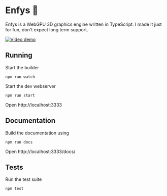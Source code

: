 # Enfys 🌈

Enfys is a WebGPU 3D graphics engine written in TypeScript. I made it just for fun, don't expect long term support.

[![Video demo](https://github.com/user-attachments/assets/0da4fde3-577e-40e5-9297-852766e29d8f)](https://youtu.be/1dXaWy73PjI)


## Running

Start the builder

```
npm run watch
```

Start the dev webserver

```
npm run start
```

Open http://localhost:3333

## Documentation

Build the documentation using

```
npm run docs
```

Open http://localhost:3333/docs/

## Tests

Run the test suite

```
npm test
```
